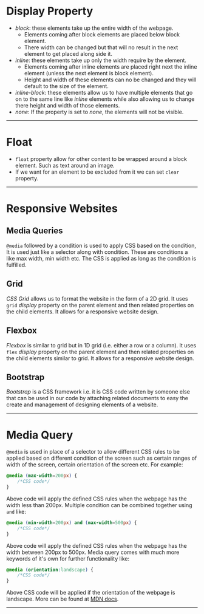 # Display Property
- *block*: these elements take up the entire width of the webpage. 
	- Elements coming after block elements are placed below block element.
	- There width can be changed but that will no result in the next element to get placed along side it.
- *inline*: these elements take up only the width require by the element.
	- Elements coming after inline elements are placed right next the inline element (unless the next element is block element). 
	- Height and width of these elements can no be changed and they will default to the size of the element.
- *inline-block*: these elements allow us to have multiple elements that go on to the same line like *inline* elements while also allowing us to change there height and width of those elements.
- *none*: If the property is set to *none*, the elements will not be visible.
---
# Float
- `float` property allow for other content to be wrapped around a block element. Such as text around an image.
- If we want for an element to be excluded from it we can set `clear` property.
---
# Responsive Websites
## Media Queries
`@media` followed by a condition is used to apply CSS based on the condition, It is used just like a selector along with condition. These are conditions a like max width, min width etc. The CSS is applied as long as the condition is fulfilled.
## Grid
*CSS Grid* allows us to format the website in the form of a 2D grid. It uses `grid` *display* property on the parent element and then related properties on the child elements. It allows for a responsive website design.
## Flexbox
*Flexbox* is similar to grid but in 1D grid  (i.e. either a row or a column). It uses `flex` *display* property on the parent element and then related properties on the child elements similar to grid. It allows for a responsive website design.
## Bootstrap
*Bootstrap* is a CSS framework i.e. it is CSS code written by someone else that can be used in our code by attaching related documents to easy the create and management of designing elements of a website.

---
# Media Query
`@media` is used in place of a selector to allow different CSS rules to be applied based on different condition of the screen such as certain ranges of width of the screen, certain orientation of the screen etc. For example:
```CSS
@media (max-width=200px) {
	/*CSS code*/
}
```
Above code will apply the defined CSS rules when the webpage has the width less than 200px.
Multiple condition can be combined together using `and` like:
```css
@media (min-width=200px) and (max-width=500px) {
	/*CSS code*/
}
```
Above code will apply the defined CSS rules when the webpage has the width between 200px to 500px.
Media query comes with much more keywords of it's own for further functionality like:
```css
@media (orientation:landscape) {
	/*CSS code*/
}
```
Above CSS code will be applied if the orientation of the webpage is landscape.
More can be found at [MDN docs](https://developer.mozilla.org/en-US/docs/Web/CSS/@media).

---
